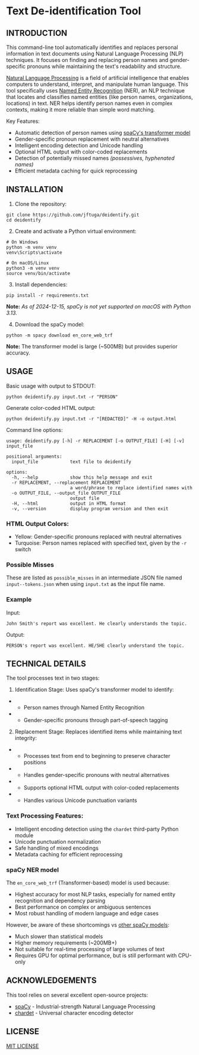# Text De-identification Tool

## INTRODUCTION

This command-line tool automatically identifies and replaces personal
information in text documents using Natural Language Processing (NLP)
techniques. It focuses on finding and replacing person names and
gender-specific pronouns while maintaining the text's readability and
structure.

[Natural Language Processing](https://en.wikipedia.org/wiki/Natural_language_processing)
is a field of artificial intelligence that enables computers to
understand, interpret, and manipulate human language. This tool
specifically uses
[Named Entity Recognition](https://en.wikipedia.org/wiki/Named-entity_recognition)
(NER), an NLP technique that locates and classifies named entities
(like person names, organizations, locations) in text. NER helps identify
person names even in complex contexts, making it more reliable than simple
word matching.

Key Features:
- Automatic detection of person names using
  [spaCy's transformer model](https://spacy.io/universe/project/spacy-transformers)
- Gender-specific pronoun replacement with neutral alternatives
- Intelligent encoding detection and Unicode handling
- Optional HTML output with color-coded replacements
- Detection of potentially missed names *(possessives, hyphenated names)*
- Efficient metadata caching for quick reprocessing

## INSTALLATION

1. Clone the repository:
```shell
git clone https://github.com/jftuga/deidentify.git
cd deidentify
```

2. Create and activate a Python virtual environment:
```shell
# On Windows
python -m venv venv
venv\Scripts\activate

# On macOS/Linux
python3 -m venv venv
source venv/bin/activate
```

3. Install dependencies:
```shell
pip install -r requirements.txt
```
**Note:** *As of 2024-12-15, spaCy is not yet supported on macOS with Python 3.13.*

4. Download the spaCy model:
```shell
python -m spacy download en_core_web_trf
```
**Note:** The transformer model is large (~500MB) but provides superior accuracy.

## USAGE

Basic usage with output to STDOUT:
```shell
python deidentify.py input.txt -r "PERSON"
```

Generate color-coded HTML output:
```shell
python deidentify.py input.txt -r "[REDACTED]" -H -o output.html
```

Command line options:
```shell
usage: deidentify.py [-h] -r REPLACEMENT [-o OUTPUT_FILE] [-H] [-v] input_file

positional arguments:
  input_file            text file to deidentify

options:
  -h, --help            show this help message and exit
  -r REPLACEMENT, --replacement REPLACEMENT
                        a word/phrase to replace identified names with
  -o OUTPUT_FILE, --output_file OUTPUT_FILE
                        output file
  -H, --html            output in HTML format
  -v, --version         display program version and then exit
```

### HTML Output Colors:
* Yellow: Gender-specific pronouns replaced with neutral alternatives
* Turquoise: Person names replaced with specified text, given by the `-r` switch

### Possible Misses

These are listed as `possible_misses` in an intermediate JSON file named
`input--tokens.json` when using `input.txt` as the input file name.

### Example

Input:
```
John Smith's report was excellent. He clearly understands the topic.
```

Output:
```
PERSON's report was excellent. HE/SHE clearly understand the topic.
```

## TECHNICAL DETAILS

The tool processes text in two stages:

1. Identification Stage: Uses spaCy's transformer model to identify:
* * Person names through Named Entity Recognition
* * Gender-specific pronouns through part-of-speech tagging

2. Replacement Stage: Replaces identified items while maintaining text integrity:
* * Processes text from end to beginning to preserve character positions
* * Handles gender-specific pronouns with neutral alternatives
* * Supports optional  HTML output with color-coded replacements
* * Handles various Unicode punctuation variants

### Text Processing Features:

* Intelligent encoding detection using the `chardet` third-party Python module
* Unicode punctuation normalization
* Safe handling of mixed encodings
* Metadata caching for efficient reprocessing

### spaCy NER model

The `en_core_web_trf` (Transformer-based) model is used because:
* Highest accuracy for most NLP tasks, especially for named entity recognition
  and dependency parsing
* Best performance on complex or ambiguous sentences
* Most robust handling of modern language and edge cases

However, be aware of these shortcomings vs
[other spaCy models](https://spacy.io/models/en):
* Much slower than statistical models
* Higher memory requirements (~200MB+)
* Not suitable for real-time processing of large volumes of text
* Requires GPU for optimal performance, but is still performant with CPU-only

## ACKNOWLEDGEMENTS

This tool relies on several excellent open-source projects:

* [spaCy](https://github.com/explosion/spaCy) - Industrial-strength Natural Language Processing
* [chardet](https://github.com/chardet/chardet) - Universal character encoding detector

## LICENSE

[MIT LICENSE](https://github.com/jftuga/deidentify/blob/main/LICENSE)

